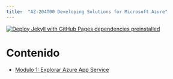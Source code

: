 ```yaml
---
title:  "AZ-204T00 Developing Solutions for Microsoft Azure"
---
```


[![Deploy Jekyll with GitHub Pages dependencies preinstalled](https://github.com/ChristianGrimberg/educacionit-AZ204T00/actions/workflows/pages.yml/badge.svg?branch=main)](https://github.com/ChristianGrimberg/educacionit-AZ204T00/actions/workflows/pages.yml)

# Contenido

* [Modulo 1: Explorar Azure App Service](modulo1.md)